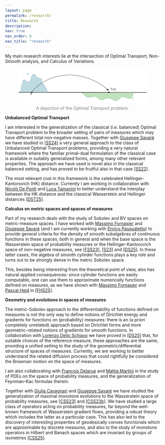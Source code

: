 ```yaml
---
layout: page
permalink: /research/
title: Research
description:
nav: true
nav_order: 6
nav_title: "research"
---
```


My main research interests lie at the intersection of Optimal Transport, Non-Smooth analysis, and Calculus of Variations. 


<div style="text-align: center;">
    <figure>
        <img src="/assets/img/OT_t.svg" style="max-width: 100%; height: auto;" />
        <figcaption style="font-size: 14px; color: gray; margin-top: 5px;">
            A depiction of the Optimal Transport problem.
        </figcaption>
    </figure>
</div>


**Unbalanced Optimal Transport**

I am interested in the generalization of the classical (i.e. balanced) Optimal Transport problem to the broader setting of pairs of measures which may have different total non-negative masses. Together with [Giuseppe Savaré](https://faculty.unibocconi.eu/giuseppesavare/) we have studied in [[SS24]](/publications#SavareSodini24) a very general approach to the class of Unbalanced Optimal Transport problems, providing a very natural framework where the familiar primal-dual formulation of the classical case is available in suitably generalized forms, among many other relevant properties. The approach we have used is novel also in the classical balanced setting, and has proved to be fruitful also in that case [[SS22]](/publications#SavareSodini22).

 The most relevant cost in this framework is the celebrated Hellinger-Kantorovich (HK) distance. Currently I am working in collaboration with [Nicolò De Ponti](https://sites.google.com/view/nicolodeponti) and [Luca Tamanini](https://sites.google.com/view/lucatamanini) to better understand the interplay between the HK distance and the classical Wasserstein and Hellinger distances [[DST25]](/publications#DePontiSodiniTamanini25).





**Calculus on metric spaces and spaces of measures**

Part of my research deals with the study of Sobolev and BV spaces on metric-measure spaces. I have worked with [Massimo Fornasier](https://www.professoren.tum.de/en/fornasier-massimo) and [Giuseppe Savaré](https://faculty.unibocconi.eu/giuseppesavare/) (and I am currently working with [Enrico Pasqualetto](https://sites.google.com/view/enricopasqualetto/curriculum)) to provide general criteria for the density of smooth subalgebras of continuous functions in these spaces, both in general and when the base space is the Wasserstein space of probability measures or the Hellinger-Kantorovich space of non-negative measures, see [[FSS23]](/publications#FornasierSavareSodini23), [[S23]](/publications#Sodini23) and [[DS25]](/publications#DelloSchiavoSodini25). In these latter cases, the algebra of smooth cylinder functions plays a key role and turns out to be strongly dense in the metric Sobolev space. 

This, besides being interesting from the theoretical point of view, also has natural applied consequences: since cylinder functions are easily computable, one can use them to approximate numerically functions defined on measures, as we have shown with [Massimo Fornasier](https://www.professoren.tum.de/en/fornasier-massimo) and [Pascal Heid](https://sites.google.com/view/pascalheid) in [[FHS25]](/publications#FornasierHeidSodini25).





**Geometry and evolutions in spaces of measures**

The metric-Sobolev approach to the differentiability of functions defined on measures is not the only way to define notions of Dirichlet energy and gradients for functions on (probability) measures: there is an (a priori completely unrelated) approach based on Dirichlet forms and more geometric-related notions of gradients for smooth functions. In collaboration with [Lorenzo Dello Schiavo](https://lzdsmath.github.io) we have proved in [[DS25]](/publications#DelloSchiavoSodini25) that, for suitable choices of the reference measure, these approaches are the same, providing a unified setting to the study of the geometric/differential structure of spaces of measures. Currently, we are working to better understand the related diffusion process that could rightfully be considered the Brownian motion on the space of measures.

I am also collaborating with [François Delarue](https://math.univ-cotedazur.fr/~delarue/) and [Mattia Martini](https://mattiamartini.github.io/index.html) in the study of PDEs on the space of probability measures, and the generalization of Feynman–Kac formulas therein.

Together with [Giulia Cavagnari](https://sites.google.com/view/giulia-cavagnari) and [Giuseppe Savaré](https://faculty.unibocconi.eu/giuseppesavare/) we have studied the generalization of maximal monotone evolutions to the Wasserstein space of probability measures, see [[CSS23]](/publications#CavagnariSavareSodini23) and [[CSS23b]](/publications#CavagnariSavareSodini23_b).  We have studied a large class of operators acting on probability measures, far beyond the well-known framework of Wasserstein gradient flows, providing a robust theory which includes the latter as a particular case. This has also led to the discovery of interesting properties of geodesically convex functionals which are approximable by discrete measures, and also to the study of monotone operators in Hilbert and Banach spaces which are invariant by groups of isometries [[CSS25]](/publications#CavagnariSavareSodini25).


 